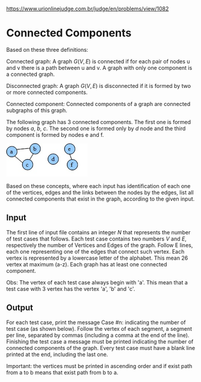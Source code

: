 https://www.urionlinejudge.com.br/judge/en/problems/view/1082

# Connected Components

Based on these three definitions:

Connected graph: A graph $G (V, E)$ is connected if for each pair of nodes u
and v there is a path between u and v. A graph with only one component is a
connected graph.

Disconnected graph: A graph $G (V, E)$ is disconnected if it is formed by two
or more connected components.

Connected component: Connected components of a graph are connected subgraphs of
this graph.

The following graph has 3 connected components. The first one is formed by
nodes $a$, $b$, $c$. The second one is formed only by $d$ node and the third
component is formed by nodes e and f.

![](imgs/UOJ_1082.jpg)

Based on these concepts, where each input has identification of each one of the
vertices, edges and the links between the nodes by the edges, list all
connected components that exist in the graph, according to the given input.

## Input

The first line of input file contains an integer $N$ that represents the number
of test cases that follows. Each test case contains two numbers $V$ and $E$,
respectively the number of Vertices and Edges of the graph. Follow E lines,
each one representing one of the edges that connect such vertex. Each vertex is
represented by a lowercase letter of the alphabet. This mean 26 vertex at
maximum (a-z). Each graph has at least one connected component.

Obs: The vertex of each test case always begin with 'a'. This mean that a test
case with 3 vertex has the vertex 'a', 'b' and 'c'.

## Output

For each test case, print the message Case #n: indicating the number of test
case (as shown below). Follow the vertex of each segment, a segment per line,
separated by commas (including a comma at the end of the line). Finishing the
test case a message must be printed indicating the number of connected
components of the graph. Every test case must have a blank line printed at the
end, including the last one.


Important: the vertices must be printed in ascending order and if exist path
from a to b means that exist path from b to a.
